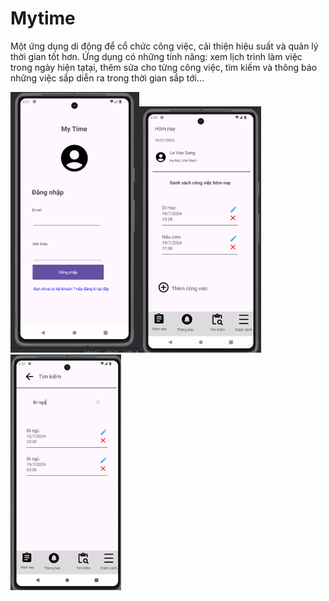 # Mytime
Một ứng dụng di động để cổ chức công việc, cải thiện hiệu suất và quản lý thời gian tốt hơn.
Ứng dụng có những tính năng: xem lịch trình làm việc trong ngày hiện tạtại, thêm sửa cho từng công việc, tìm kiếm và thông báo những việc sắp diễn ra trong thời gian sắp tới...

![alt text](image.png)![alt text](image-1.png)![alt text](image-2.png)
